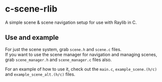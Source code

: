 # c-scene-rlib
A simple scene & scene navigation setup for use with Raylib in C.


## Use and example
For just the scene system, grab `scene.h` and `scene.c` files.<br>
If you want to use the scene manager for navigation and managing scenes, grab `scene_manager.h` and `scene_manager.c` files also.

For an example of how to use it, check out the `main.c`, `example_scene.(h/c)` and `example_scene_alt.(h/c)` files.
